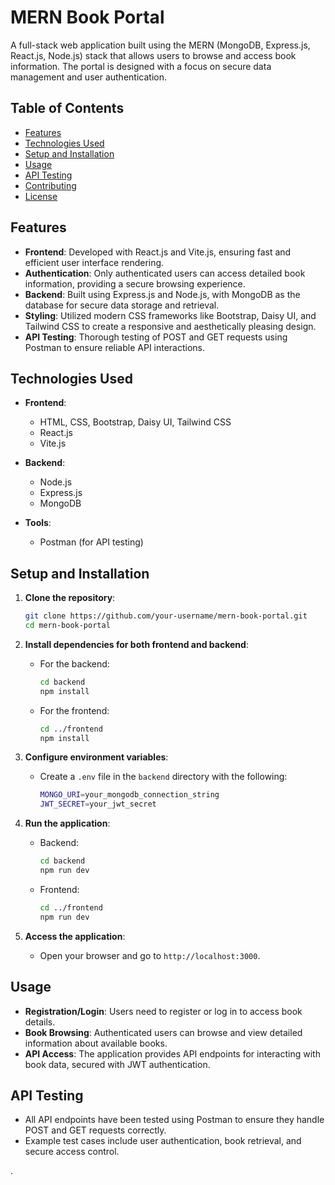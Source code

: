 

# MERN Book Portal

A full-stack web application built using the MERN (MongoDB, Express.js, React.js, Node.js) stack that allows users to browse and access book information. The portal is designed with a focus on secure data management and user authentication.

## Table of Contents
- [Features](#features)
- [Technologies Used](#technologies-used)
- [Setup and Installation](#setup-and-installation)
- [Usage](#usage)
- [API Testing](#api-testing)
- [Contributing](#contributing)
- [License](#license)

## Features
- **Frontend**: Developed with React.js and Vite.js, ensuring fast and efficient user interface rendering.
- **Authentication**: Only authenticated users can access detailed book information, providing a secure browsing experience.
- **Backend**: Built using Express.js and Node.js, with MongoDB as the database for secure data storage and retrieval.
- **Styling**: Utilized modern CSS frameworks like Bootstrap, Daisy UI, and Tailwind CSS to create a responsive and aesthetically pleasing design.
- **API Testing**: Thorough testing of POST and GET requests using Postman to ensure reliable API interactions.

## Technologies Used
- **Frontend**:
  - HTML, CSS, Bootstrap, Daisy UI, Tailwind CSS
  - React.js
  - Vite.js

- **Backend**:
  - Node.js
  - Express.js
  - MongoDB

- **Tools**:
  - Postman (for API testing)

## Setup and Installation
1. **Clone the repository**:
   ```bash
   git clone https://github.com/your-username/mern-book-portal.git
   cd mern-book-portal
   ```

2. **Install dependencies for both frontend and backend**:
   - For the backend:
     ```bash
     cd backend
     npm install
     ```
   - For the frontend:
     ```bash
     cd ../frontend
     npm install
     ```

3. **Configure environment variables**:
   - Create a `.env` file in the `backend` directory with the following:
     ```bash
     MONGO_URI=your_mongodb_connection_string
     JWT_SECRET=your_jwt_secret
     ```

4. **Run the application**:
   - Backend:
     ```bash
     cd backend
     npm run dev
     ```
   - Frontend:
     ```bash
     cd ../frontend
     npm run dev
     ```

5. **Access the application**:
   - Open your browser and go to `http://localhost:3000`.

## Usage
- **Registration/Login**: Users need to register or log in to access book details.
- **Book Browsing**: Authenticated users can browse and view detailed information about available books.
- **API Access**: The application provides API endpoints for interacting with book data, secured with JWT authentication.

## API Testing
- All API endpoints have been tested using Postman to ensure they handle POST and GET requests correctly.
- Example test cases include user authentication, book retrieval, and secure access control.

.
